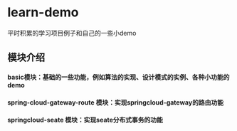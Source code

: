 # learn-demo
平时积累的学习项目例子和自己的一些小demo

## 模块介绍
#### basic模块：基础的一些功能，例如算法的实现、设计模式的实例、各种小功能的demo
#### spring-cloud-gateway-route 模块：实现springcloud-gateway的路由功能
#### springcloud-seate 模块：实现seate分布式事务的功能
